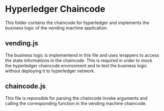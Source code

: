 # Hyperledger Chaincode
This folder contains the chaincode for hyperledger and implements the business
logic of the vending machine application.

## vending.js
The business logic is implementend in this file and uses wrappers to access the
state informations in the chaincode. This is required in order to mock the
hyperledger chaincode environment and to test the business logic without deploying
it to hyperledger network.

## chaincode.js
This file is reponsible for parsing the chaincode invoke arguments and calling
the corresponding function in the vending machine chaincode. 
